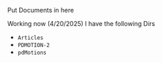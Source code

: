 Put Documents in here

Working now (4/20/2025) I have the following Dirs

- `Articles`
- `PDMOTION-2`
- `pdMotions`
